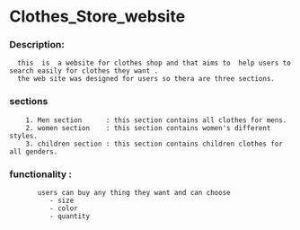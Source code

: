 # Clothes_Store_website 

 ### Description:
      this  is  a website for clothes shop and that aims to  help users to search easily for clothes they want .
      the web site was designed for users so thera are three sections.
      
 ### sections 
        1. Men section      : this section contains all clothes for mens.
        2. women section    : this section contains women's different styles.
        3. children section : this section contains children clothes for all genders.
        
 ### functionality : 
           users can buy any thing they want and can choose 
              - size 
              - color 
              - quantity
